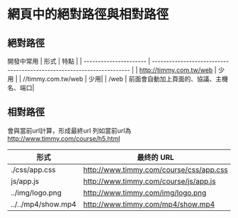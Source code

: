 
# 網頁中的絕對路徑與相對路徑
## 絕對路徑
開發中常用
| 形式                   | 特點                                                                   |
| ---------------------- | ---------------------------------------------------------------------- |
| http://timmy.com.tw/web |       少用         |
| //timmy.com.tw/web      |        少用|
| /web      <Badge type="info" text="最常用" /> |  前面會自動加上頁面的、協議、主機名、端口|

## 相對路徑

會與當前url計算，形成最終url
列如當前url為 http://www.timmy.com/course/h5.html

| 形式               | 最终的 URL                                |
| ------------------ | ----------------------------------------- |
| ./css/app.css      | http://www.timmy.com/course/css/app.css |
| js/app.js          | http://www.timmy.com/course/js/app.js   |
| ../img/logo.png    | http://www.timmy.com/img/logo.png       |
| ../../mp4/show.mp4 | http://www.timmy.com/mp4/show.mp4       |